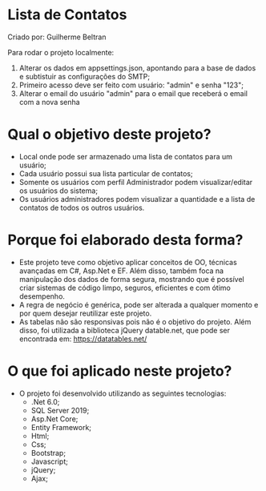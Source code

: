 # Lista de Contatos

Criado por: Guilherme Beltran

Para rodar o projeto localmente:

1) Alterar os dados em appsettings.json, apontando para a base de dados e subtistuir as configurações do SMTP;
2) Primeiro acesso deve ser feito com usuário: "admin" e senha "123";
3) Alterar o email do usuário "admin" para o email que receberá o email com a nova senha

# Qual o objetivo deste projeto?
  - Local onde pode ser armazenado uma lista de contatos para um usuário;
  - Cada usuário possui sua lista particular de contatos;
  - Somente os usuários com perfil Administrador podem visualizar/editar os usuários do sistema;
  - Os usuários administradores podem visualizar a quantidade e a lista de contatos de todos os outros usuários.

# Porque foi elaborado desta forma?

  - Este projeto teve como objetivo aplicar conceitos de OO, técnicas avançadas em C#, Asp.Net e EF. Além disso, também foca na manipulação dos dados de forma segura, mostrando que é possível criar sistemas de código limpo, seguros, eficientes e com ótimo desempenho.
  - A regra de negócio é genérica, pode ser alterada a qualquer momento e por quem desejar reutilizar este projeto.
  - As tabelas não são responsivas pois não é o objetivo do projeto. Além disso, foi utilizada a biblioteca jQuery datable.net, que pode ser encontrada em: https://datatables.net/

# O que foi aplicado neste projeto?

  - O projeto foi desenvolvido utilizando as seguintes tecnologias:
    - .Net 6.0;
    - SQL Server 2019;
    - Asp.Net Core;
    - Entity Framework;
    - Html;
    - Css;
    - Bootstrap;
    - Javascript;
    - jQuery;
    - Ajax;

